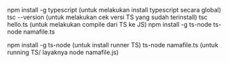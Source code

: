 npm install -g typescript (untuk melakukan install typescript secara global)
tsc --version (untuk melakukan cek versi TS yang sudah terinstall)
tsc hello.ts (untuk melakukan compile dari TS ke JS)
npm install -g ts-node
ts-node namafile.ts

npm install -g ts-node (untuk install runner TS)
ts-node namafile.ts (untuk running TS/ layaknya node namafile.js)
